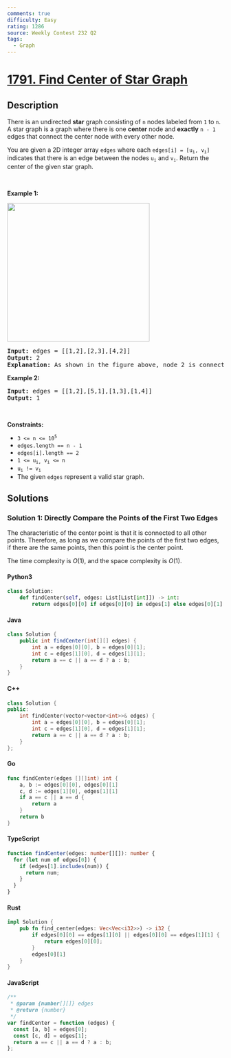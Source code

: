 ```yaml
---
comments: true
difficulty: Easy
rating: 1286
source: Weekly Contest 232 Q2
tags:
  - Graph
---
```


<!-- problem:start -->

# [1791. Find Center of Star Graph](https://leetcode.com/problems/find-center-of-star-graph)


## Description

<!-- description:start -->

<p>There is an undirected <strong>star</strong> graph consisting of <code>n</code> nodes labeled from <code>1</code> to <code>n</code>. A star graph is a graph where there is one <strong>center</strong> node and <strong>exactly</strong> <code>n - 1</code> edges that connect the center node with every other node.</p>

<p>You are given a 2D integer array <code>edges</code> where each <code>edges[i] = [u<sub>i</sub>, v<sub>i</sub>]</code> indicates that there is an edge between the nodes <code>u<sub>i</sub></code> and <code>v<sub>i</sub></code>. Return the center of the given star graph.</p>

<p>&nbsp;</p>
<p><strong class="example">Example 1:</strong></p>
<img alt="" src="https://fastly.jsdelivr.net/gh/doocs/leetcode@main/solution/1700-1799/1791.Find%20Center%20of%20Star%20Graph/images/star_graph.png" style="width: 331px; height: 321px;" />
<pre>
<strong>Input:</strong> edges = [[1,2],[2,3],[4,2]]
<strong>Output:</strong> 2
<strong>Explanation:</strong> As shown in the figure above, node 2 is connected to every other node, so 2 is the center.
</pre>

<p><strong class="example">Example 2:</strong></p>

<pre>
<strong>Input:</strong> edges = [[1,2],[5,1],[1,3],[1,4]]
<strong>Output:</strong> 1
</pre>

<p>&nbsp;</p>
<p><strong>Constraints:</strong></p>

<ul>
	<li><code>3 &lt;= n &lt;= 10<sup>5</sup></code></li>
	<li><code>edges.length == n - 1</code></li>
	<li><code>edges[i].length == 2</code></li>
	<li><code>1 &lt;= u<sub>i,</sub> v<sub>i</sub> &lt;= n</code></li>
	<li><code>u<sub>i</sub> != v<sub>i</sub></code></li>
	<li>The given <code>edges</code> represent a valid star graph.</li>
</ul>

<!-- description:end -->

## Solutions

<!-- solution:start -->

### Solution 1: Directly Compare the Points of the First Two Edges

The characteristic of the center point is that it is connected to all other points. Therefore, as long as we compare the points of the first two edges, if there are the same points, then this point is the center point.

The time complexity is $O(1)$, and the space complexity is $O(1)$.

<!-- tabs:start -->

#### Python3

```python
class Solution:
    def findCenter(self, edges: List[List[int]]) -> int:
        return edges[0][0] if edges[0][0] in edges[1] else edges[0][1]
```

#### Java

```java
class Solution {
    public int findCenter(int[][] edges) {
        int a = edges[0][0], b = edges[0][1];
        int c = edges[1][0], d = edges[1][1];
        return a == c || a == d ? a : b;
    }
}
```

#### C++

```cpp
class Solution {
public:
    int findCenter(vector<vector<int>>& edges) {
        int a = edges[0][0], b = edges[0][1];
        int c = edges[1][0], d = edges[1][1];
        return a == c || a == d ? a : b;
    }
};
```

#### Go

```go
func findCenter(edges [][]int) int {
	a, b := edges[0][0], edges[0][1]
	c, d := edges[1][0], edges[1][1]
	if a == c || a == d {
		return a
	}
	return b
}
```

#### TypeScript

```ts
function findCenter(edges: number[][]): number {
  for (let num of edges[0]) {
    if (edges[1].includes(num)) {
      return num;
    }
  }
}
```

#### Rust

```rust
impl Solution {
    pub fn find_center(edges: Vec<Vec<i32>>) -> i32 {
        if edges[0][0] == edges[1][0] || edges[0][0] == edges[1][1] {
            return edges[0][0];
        }
        edges[0][1]
    }
}
```

#### JavaScript

```js
/**
 * @param {number[][]} edges
 * @return {number}
 */
var findCenter = function (edges) {
  const [a, b] = edges[0];
  const [c, d] = edges[1];
  return a == c || a == d ? a : b;
};
```

<!-- tabs:end -->

<!-- solution:end -->

<!-- problem:end -->
